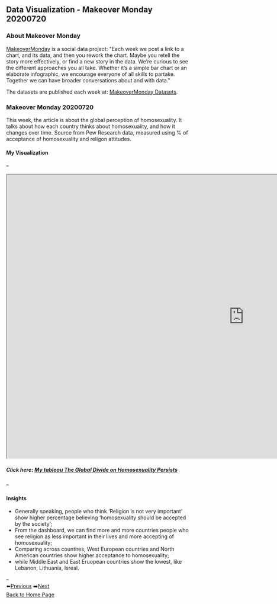 ## Data Visualization - Makeover Monday 20200720
### About Makeover Monday
[MakeoverMonday](https://www.makeovermonday.co.uk/) is a social data project: "Each week we post a link to a chart, and its data, and then you rework the chart. Maybe you retell the story more effectively, or find a new story in the data. We’re curious to see the different approaches you all take. Whether it’s a simple bar chart or an elaborate infographic, we encourage everyone of all skills to partake. Together we can have broader conversations about and with data."

The datasets are published each week at: [MakeoverMonday Datasets](https://www.makeovermonday.co.uk/data/).

### Makeover Monday 20200720
This week, the article is about the global perception of homosexuality. It talks about how each country thinks about homosexuality,
and how it changes over time. 
Source from Pew Research data, measured using % of acceptance of homosexuality and religon attitudes. 

#### My Visualization

– 

<iframe src="https://public.tableau.com/views/200720TheGlobalDivideonHomosexualityPersists/1?:language=zh-Hant&:display_count=y&publish=yes&:origin=viz_share_link:showVizHome=no&:embed=true"  width="1280" height="766"></iframe>

##### Click here: [My tableau The Global Divide on Homosexuality Persists](https://public.tableau.com/views/200720TheGlobalDivideonHomosexualityPersists/1?:language=zh-Hant&:display_count=y&publish=yes&:origin=viz_share_link) 

– 
#### Insights
- Generally speaking, people who think ‘Religion is not very important’ show higher percentage believing ‘homosexuality should be accepted by the society’; 
- From the dashboard, we can find more and more countries people who see religion as less important in their lives and more accepting of homosexuality; 
- Comparing across countires, West European countries and North American countries show higher acceptance to homosexuality; 
- while Middle East and East Eruopean countries show the lowest, like Lebanon, Lithuania, Isreal. 


– 
<br>⬅️[Previous]() ➡️[Next](https://kjhuang-94.github.io/personal-website/projects/data%20viz/MakeOverMonday-20200727)
<br>[Back to Home Page](https://kjhuang-94.github.io/personal-website/) 
